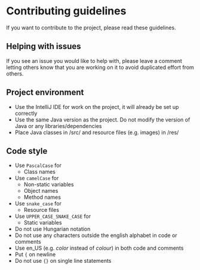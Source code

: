 # Contributing guidelines

If you want to contribute to the project, please read these guidelines.

## Helping with issues

If you see an issue you would like to help with, please leave a comment letting others know that you are working on it to avoid duplicated effort from others.

## Project environment

- Use the IntelliJ IDE for work on the project, it will already be set up correctly
- Use the same Java version as the project. Do not modify the version of Java or any libraries/dependencies
- Place Java classes in /src/ and resource files (e.g. images) in /res/

## Code style

- Use `PascalCase` for
    - Class names
- Use `camelCase` for
    - Non-static variables
    - Object names
    - Method names
- Use `snake_case` for
    - Resource files
- Use `UPPER_CASE_SNAKE_CASE` for
    - Static variables
- Do not use Hungarian notation
- Do not use any characters outside the english alphabet in code or comments
- Use en_US (e.g. *color* instead of *colour*) in both code and comments
- Put `{` on newline
- Do not use `{}` on single line statements

